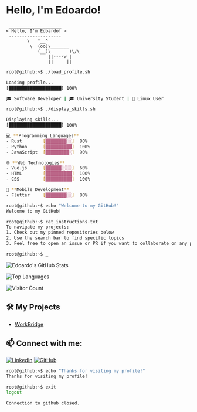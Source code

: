 # Hello, I'm Edoardo!

```
 ____________________
< Hello, I'm Edoardo! >
 --------------------
        \   ^__^
         \  (oo)\_______
            (__)\       )\/\
                ||----w |
                ||     ||
```

<!-- Simulated Terminal Output -->
```bash
root@github:~$ ./load_profile.sh

Loading profile...
[████████████████████] 100%

🎓 Software Developer | 🎓 University Student | 🐧 Linux User

root@github:~$ ./display_skills.sh

Displaying skills...
[████████████████████] 100%

💻 **Programming Languages**
- Rust        [████████░░]  80%
- Python      [██████████]  100%
- JavaScript  [█████████░]  90%

🌐 **Web Technologies**
- Vue.js      [██████░░░░]  60%
- HTML        [██████████]  100%
- CSS         [██████████]  100%

📱 **Mobile Development**
- Flutter     [████████░░]  80%

root@github:~$ echo "Welcome to my GitHub!"
Welcome to my GitHub!

root@github:~$ cat instructions.txt
To navigate my projects:
1. Check out my pinned repositories below
2. Use the search bar to find specific topics
3. Feel free to open an issue or PR if you want to collaborate on any projects.

root@github:~$ _
```

<!-- GitHub Stats -->
![Edoardo's GitHub Stats](https://github-readme-stats.vercel.app/api?username=Edoardo-Morosanu&show_icons=true&theme=merko)

<!-- Top Languages -->
![Top Languages](https://github-readme-stats.vercel.app/api/top-langs/?username=Edoardo-Morosanu&layout=compact&theme=merko)

<!-- Visitor Counter -->
![Visitor Count](https://profile-counter.glitch.me/Edoardo-Morosanu/count.svg)

## 🛠️ My Projects
<!-- You can list some of your key projects here with links -->
- [WorkBridge](https://github.com/Edoardo-Morosanu/WorkBridge)

## 📫 Connect with me:
[![LinkedIn](https://img.shields.io/badge/LinkedIn-0077B5?style=for-the-badge&logo=linkedin&logoColor=white)](https://www.linkedin.com/in/edoardo-morosanu/)
[![GitHub](https://img.shields.io/badge/GitHub-100000?style=for-the-badge&logo=github&logoColor=white)](https://github.com/Edoardo-Morosanu)

<!-- Footer -->
```bash
root@github:~$ echo "Thanks for visiting my profile!"
Thanks for visiting my profile!

root@github:~$ exit
logout

Connection to github closed.
```
